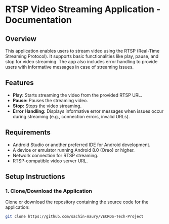 # RTSP Video Streaming Application - Documentation

## Overview
This application enables users to stream video using the RTSP (Real-Time Streaming Protocol). It supports basic functionalities like play, pause, and stop for video streaming. The app also includes error handling to provide users with informative messages in case of streaming issues.

## Features
- **Play:** Starts streaming the video from the provided RTSP URL.
- **Pause:** Pauses the streaming video.
- **Stop:** Stops the video streaming.
- **Error Handling:** Displays informative error messages when issues occur during streaming (e.g., connection errors, invalid URLs).

## Requirements
- Android Studio or another preferred IDE for Android development.
- A device or emulator running Android 8.0 (Oreo) or higher.
- Network connection for RTSP streaming.
- RTSP-compatible video server URL.

## Setup Instructions

### 1. Clone/Download the Application
Clone or download the repository containing the source code for the application:

```bash
git clone https://github.com/sachin-maury/VECROS-Tech-Project
